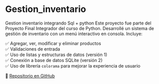 # Gestion_inventario
Gestion inventario integrando Sql + python
Este proyecto fue parte del Proyecto Final Integrador del curso de Python. Desarrollé un sistema de gestión de inventario con un menú interactivo en consola. Incluye:

✅ Agregar, ver, modificar y eliminar productos  
✅ Validaciones de entrada  
✅ Uso de listas y estructuras de datos (versión 1)  
✅ Conexión a base de datos SQLite (versión 2)  
✅ Uso de librería `colorama` para mejorar la experiencia de usuario

🔗 [Repositorio en GitHub](https://github.com/tuusuario/inventario-python)
